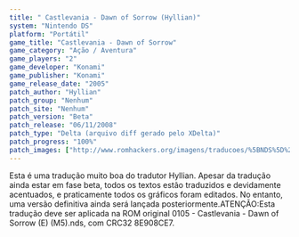 ```yaml
---
title: " Castlevania - Dawn of Sorrow (Hyllian)"
system: "Nintendo DS"
platform: "Portátil"
game_title: "Castlevania - Dawn of Sorrow"
game_category: "Ação / Aventura"
game_players: "2"
game_developer: "Konami"
game_publisher: "Konami"
game_release_date: "2005"
patch_author: "Hyllian"
patch_group: "Nenhum"
patch_site: "Nenhum"
patch_version: "Beta"
patch_release: "06/11/2008"
patch_type: "Delta (arquivo diff gerado pelo XDelta)"
patch_progress: "100%"
patch_images: ["http://www.romhackers.org/imagens/traducoes/%5BNDS%5D%20Castlevania%20-%20Dawn%20of%20Sorrow%20-%20Hyllian%20-%201.png","http://www.romhackers.org/imagens/traducoes/%5BNDS%5D%20Castlevania%20-%20Dawn%20of%20Sorrow%20-%20Hyllian%20-%202.png","http://www.romhackers.org/imagens/traducoes/%5BNDS%5D%20Castlevania%20-%20Dawn%20of%20Sorrow%20-%20Hyllian%20-%203.png"]
---
```

Esta é uma tradução muito boa do tradutor Hyllian. Apesar da tradução ainda estar em fase beta, todos os textos estão traduzidos e devidamente acentuados, e praticamente todos os gráficos foram editados. No entanto, uma versão definitiva ainda será lançada posteriormente.ATENÇÃO:Esta tradução deve ser aplicada na ROM original 0105 - Castlevania - Dawn of Sorrow (E) (M5).nds, com CRC32 8E908CE7.